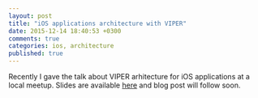 ```yaml
---
layout: post
title: "iOS applications architecture with VIPER"
date: 2015-12-14 18:40:53 +0300
comments: true
categories: ios, architecture
published: true
---
```


Recently I gave the talk about VIPER arhitecture for iOS applications at a local meetup. 
Slides are available [here](http://oleksandr-yefremov.github.io/VIPER-slides/) and blog post will follow soon.